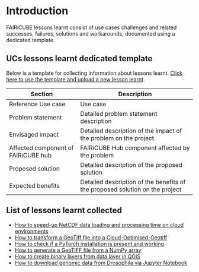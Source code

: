 # Introduction

FAIRiCUBE lessons learnt consist of use cases challenges and related successes, failures, solutions and workarounds, documented using a dedicated template.

## UCs lessons learnt dedicated template

Below is a template for collecting information about lessons learnt. [Click here to use the template and upload a new lesson learnt](https://github.com/FAIRiCUBE/lessons-learnt/issues/new?assignees=&labels=&projects=&template=template.yml).

| Section | Description | 
| ------- | ----------- |
| Reference Use case | Use case |
| Problem statement | Detailed problem statement description |
| Envisaged impact | Detailed description of the impact of the problem on the project |
| Affected component of FAIRiCUBE hub | FAIRiCUBE Hub component affected by the problem |
| Proposed solution | Detailed description of the proposed solution |
| Expected benefits | Detailed description of the benefits of the proposed solution on the project |


## List of lessons learnt collected
- [How to speed-up NetCDF data loading and processing time on cloud environments](climate_data_processing_with_dask_extremly_slow.md)
- [How to transform a GeoTiff file into a Cloud-Optimised-Geotiff](from_tiff_to_cog.md)
- [How to check if a PyTorch installation is present and working](pytorch_verification.md)
- [How to generate a GeoTIFF file from a NumPy array](geotiff_generation.md)
- [How to create binary layers from data layer in QGIS](binary_layers_from_data_layers.md)
- [How to download genomic data from Drosophila via Jupyter Notebook](Drosophila_data_via_Jupyter_Notebook.md)

